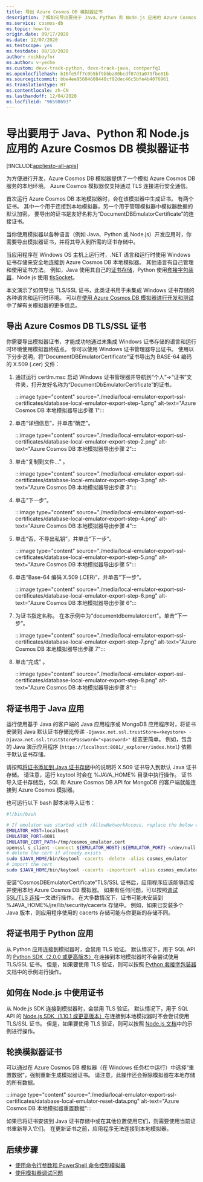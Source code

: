 ```yaml
---
title: 导出 Azure Cosmos DB 模拟器证书
description: 了解如何导出要用于 Java、Python 和 Node.js 应用的 Azure Cosmos DB 模拟器证书。 应当为未使用 Windows 证书存储的语言和运行时环境导出并使用证书。
ms.service: cosmos-db
ms.topic: how-to
origin.date: 09/17/2020
ms.date: 12/07/2020
ms.testscope: yes
ms.testdate: 08/10/2020
author: rockboyfor
ms.author: v-yeche
ms.custom: devx-track-python, devx-track-java, contperfq1
ms.openlocfilehash: b16fe5ff7c0b5bf9bbba80bcdf07d3a079fbe81b
ms.sourcegitcommit: bbe4ee95604608448cf92dec46c5bfe4b4076961
ms.translationtype: HT
ms.contentlocale: zh-CN
ms.lasthandoff: 12/04/2020
ms.locfileid: "96598693"
---
```

# <a name="export-the-azure-cosmos-db-emulator-certificates-for-use-with-java-python-and-nodejs-apps"></a>导出要用于 Java、Python 和 Node.js 应用的 Azure Cosmos DB 模拟器证书
[!INCLUDE[appliesto-all-apis](includes/appliesto-all-apis.md)]

为方便进行开发，Azure Cosmos DB 模拟器提供了一个模拟 Azure Cosmos DB 服务的本地环境。 Azure Cosmos 模拟器仅支持通过 TLS 连接进行安全通信。

首次运行 Azure Cosmos DB 本地模拟器时，会在该模拟器中生成证书。 有两个证书。 其中一个用于连接到本地模拟器，另一个用于管理模拟器中模拟器数据的默认加密。 要导出的证书是友好名称为“DocumentDBEmulatorCertificate”的连接证书。

当你使用模拟器以各种语言（例如 Java、Python 或 Node.js）开发应用时，你需要导出模拟器证书，并将其导入到所需的证书存储中。

当应用程序在 Windows OS 主机上运行时，.NET 语言和运行时使用 Windows 证书存储来安全地连接到 Azure Cosmos DB 本地模拟器。 其他语言有自己管理和使用证书方法。 例如，Java 使用其自己的[证书存储](https://docs.oracle.com/cd/E19830-01/819-4712/ablqw/index.html)，Python 使用[套接字包装器](https://docs.python.org/2/library/ssl.html)，Node.js 使用 [tlsSocket](https://nodejs.org/api/tls.html#tls_tls_connect_options_callback)。

本文演示了如何导出 TLS/SSL 证书，此类证书用于未集成 Windows 证书存储的各种语言和运行时环境。 可以在[使用 Azure Cosmos DB 模拟器进行开发和测试](./local-emulator.md)中了解有关模拟器的更多信息。

<a name="export-emulator-certificate"></a>
## <a name="export-the-azure-cosmos-db-tlsssl-certificate"></a>导出 Azure Cosmos DB TLS/SSL 证书

你需要导出模拟器证书，才能成功地通过未集成 Windows 证书存储的语言和运行时环境使用模拟器终结点。 你可以使用 Windows 证书管理器导出证书。 使用以下分步说明，将“DocumentDBEmulatorCertificate”证书导出为 BASE-64 编码的 X.509 (.cer) 文件：

1. 通过运行 certlm.msc 启动 Windows 证书管理器并导航到“个人”->“证书”文件夹，打开友好名称为“DocumentDbEmulatorCertificate”的证书。

    :::image type="content" source="./media/local-emulator-export-ssl-certificates/database-local-emulator-export-step-1.png" alt-text="Azure Cosmos DB 本地模拟器导出步骤 1":::

1. 单击“详细信息”，并单击“确定”。

    :::image type="content" source="./media/local-emulator-export-ssl-certificates/database-local-emulator-export-step-2.png" alt-text="Azure Cosmos DB 本地模拟器导出步骤 2":::

1. 单击“复制到文件...” 。

    :::image type="content" source="./media/local-emulator-export-ssl-certificates/database-local-emulator-export-step-3.png" alt-text="Azure Cosmos DB 本地模拟器导出步骤 3":::

1. 单击“下一步”。

    :::image type="content" source="./media/local-emulator-export-ssl-certificates/database-local-emulator-export-step-4.png" alt-text="Azure Cosmos DB 本地模拟器导出步骤 4":::

1. 单击“否，不导出私钥”，并单击“下一步”。

    :::image type="content" source="./media/local-emulator-export-ssl-certificates/database-local-emulator-export-step-5.png" alt-text="Azure Cosmos DB 本地模拟器导出步骤 5":::

1. 单击“Base-64 编码 X.509 (.CER)”，并单击“下一步”。

    :::image type="content" source="./media/local-emulator-export-ssl-certificates/database-local-emulator-export-step-6.png" alt-text="Azure Cosmos DB 本地模拟器导出步骤 6":::

1. 为证书指定名称。 在本示例中为“documentdbemulatorcert”。单击“下一步”。

    :::image type="content" source="./media/local-emulator-export-ssl-certificates/database-local-emulator-export-step-7.png" alt-text="Azure Cosmos DB 本地模拟器导出步骤 7":::

1. 单击“完成” 。

    :::image type="content" source="./media/local-emulator-export-ssl-certificates/database-local-emulator-export-step-8.png" alt-text="Azure Cosmos DB 本地模拟器导出步骤 8":::

## <a name="use-the-certificate-with-java-apps"></a>将证书用于 Java 应用

运行使用基于 Java 的客户端的 Java 应用程序或 MongoDB 应用程序时，将证书安装到 Java 默认证书存储比传递 `-Djavax.net.ssl.trustStore=<keystore> -Djavax.net.ssl.trustStorePassword="<password>"` 标志更简单。 例如，包含的 Java 演示应用程序 (`https://localhost:8081/_explorer/index.html`) 依赖于默认证书存储。

请按照[将证书添加到 Java 证书存储](https://docs.microsoft.com/azure/developer/java/sdk/java-sdk-add-certificate-ca-store)中的说明将 X.509 证书导入到默认 Java 证书存储。 请注意，运行 keytool 时会在 %JAVA_HOME% 目录中执行操作。 证书导入证书存储后，SQL 和 Azure Cosmos DB API for MongoDB 的客户端就能连接到 Azure Cosmos 模拟器。

<!--CORRECT ON https://docs.microsoft.com/azure/developer/java/sdk/java-sdk-add-certificate-ca-store-->

也可运行以下 bash 脚本来导入证书：

```bash
#!/bin/bash

# If emulator was started with /AllowNetworkAccess, replace the below with the actual IP address of it:
EMULATOR_HOST=localhost
EMULATOR_PORT=8081
EMULATOR_CERT_PATH=/tmp/cosmos_emulator.cert
openssl s_client -connect ${EMULATOR_HOST}:${EMULATOR_PORT} </dev/null | sed -ne '/-BEGIN CERTIFICATE-/,/-END CERTIFICATE-/p' > $EMULATOR_CERT_PATH
# delete the cert if already exists
sudo $JAVA_HOME/bin/keytool -cacerts -delete -alias cosmos_emulator
# import the cert
sudo $JAVA_HOME/bin/keytool -cacerts -importcert -alias cosmos_emulator -file $EMULATOR_CERT_PATH
```

安装“CosmosDBEmulatorCertificate”TLS/SSL 证书后，应用程序应该能够连接并使用本地 Azure Cosmos DB 模拟器。 如果有任何问题，可以按照[调试 SSL/TLS 连接](https://docs.oracle.com/javase/7/docs/technotes/guides/security/jsse/ReadDebug.html)一文进行操作。 在大多数情况下，证书可能未安装到 %JAVA_HOME%/jre/lib/security/cacerts 存储中。 例如，如果已安装多个 Java 版本，则应用程序使用的 cacerts 存储可能与你更新的存储不同。

## <a name="use-the-certificate-with-python-apps"></a>将证书用于 Python 应用

从 Python 应用连接到模拟器时，会禁用 TLS 验证。 默认情况下，用于 SQL API 的 [Python SDK（2.0.0 或更高版本）](sql-api-sdk-python.md)在连接到本地模拟器时不会尝试使用 TLS/SSL 证书。 但是，如果要使用 TLS 验证，则可以按照 [Python 套接字包装器](https://docs.python.org/2/library/ssl.html)文档中的示例进行操作。

## <a name="how-to-use-the-certificate-in-nodejs"></a>如何在 Node.js 中使用证书

从 Node.js SDK 连接到模拟器时，会禁用 TLS 验证。 默认情况下，用于 SQL API 的 [Node.js SDK（1.10.1 或更高版本）](sql-api-sdk-node.md)在连接到本地模拟器时不会尝试使用 TLS/SSL 证书。 但是，如果要使用 TLS 验证，则可以按照 [Node.js 文档](https://nodejs.org/api/tls.html#tls_tls_connect_options_callback)中的示例进行操作。

## <a name="rotate-emulator-certificates"></a>轮换模拟器证书

可以通过在 Azure Cosmos DB 模拟器（在 Windows 任务栏中运行）中选择“重置数据”，强制重新生成模拟器证书。 请注意，此操作还会擦除模拟器在本地存储的所有数据。

:::image type="content" source="./media/local-emulator-export-ssl-certificates/database-local-emulator-reset-data.png" alt-text="Azure Cosmos DB 本地模拟器重置数据":::

如果已将证书安装到 Java 证书存储中或在其他位置使用它们，则需要使用当前证书重新导入它们。 在更新证书之前，应用程序无法连接到本地模拟器。

## <a name="next-steps"></a>后续步骤

* [使用命令行参数和 PowerShell 命令控制模拟器](emulator-command-line-parameters.md)
* [使用模拟器调试问题](troubleshoot-local-emulator.md)

<!-- Update_Description: update meta properties, wording update, update link -->